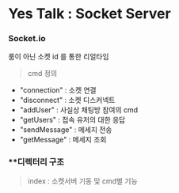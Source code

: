 # Yes Talk : Socket Server

### Socket.io

룸이 아닌 소켓 id 를 통한 리얼타임

> cmd 정의

- "connection" : 소켓 연결
- "disconnect" : 소켓 디스커넥트
- "addUser" : 사실상 채팅방 참여의 cmd
- "getUsers" : 접속 유저의 대한 응답
- "sendMessage" : 메세지 전송
- "getMessage" : 메세지 조회

### \*\*디렉터리 구조

> index : 소켓서버 기동 및 cmd별 기능
